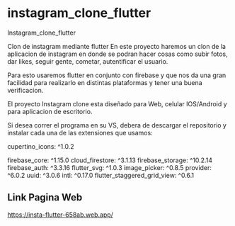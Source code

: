 # instagram_clone_flutter

Instagram_clone_flutter

Clon de instagram mediante flutter En este proyecto haremos un clon de la aplicacion de instagram en donde se podran hacer cosas como subir fotos, dar likes, seguir gente, cometar, autentificar el usuario.

Para esto usaremos flutter en conjunto con firebase y que nos da una gran facilidad para realizarlo en distintas plataformas y tener una buena verificacion.

El proyecto Instagram clone esta diseñado para Web, celular IOS/Android y para aplicacion de escritorio.

Si desea correr el programa en su VS, debera de descargar el repositorio y instalar cada una de las extensiones que usamos:

cupertino_icons: ^1.0.2

firebase_core: ^1.15.0
cloud_firestore: ^3.1.13
firebase_storage: ^10.2.14
firebase_auth: ^3.3.16
flutter_svg: ^1.0.3
image_picker: ^0.8.5
provider: ^6.0.2
uuid: ^3.0.6
intl: ^0.17.0
flutter_staggered_grid_view: ^0.6.1

## Link Pagina Web
https://insta-flutter-658ab.web.app/


